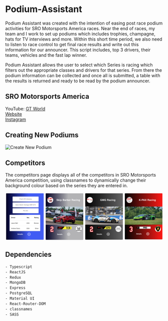 # Podium-Assistant

Podium Assistant was created with the intention of easing post race podium activities for SRO Motorsports America races. Near the end of races, my team and I work to set up podiums which includes trophies, champagne, hats for TV interviews and more. Within this short time period, we also need to listen to race control to get final race results and write out this information for our announcer. This script includes, top 3 drivers, their teams, vehicles and the fast lap winner.

Podium Assistant allows the user to select which Series is racing which filters out the appropriate classes and drivers for that series. From there the podium information can be collected and once all is submitted, a table with the results is returned and ready to be read by the podium announcer.

## SRO Motorsports America

YouTube: [GT World](https://www.youtube.com/gtworld)  
[Website](https://www.gt-world-challenge-america.com/)  
[Instagram](https://www.instagram.com/gtworldchallengeamerica/?hl=en)

## Creating New Podiums

![Create New Podium](https://github.com/woobrendan/Podium-Assistant/blob/main/podium-helper/public/docs/podium_creation.gif?raw=true)

## Competitors

The competitors page displays all of the competitors in SRO Motorsports America competition, using classnames to dynamically change their background colour based on the series they are entered in.

![Competitors](https://github.com/woobrendan/Podium-Assistant/blob/main/podium-helper/public/docs/competitors.png?raw=true)

## Dependencies

```sh
- Typescript
- ReactJS
- Redux
- MongoDB
- Express
- PostgreSQL
- Material UI
- React-Router-DOM
- classnames
- SASS
```
